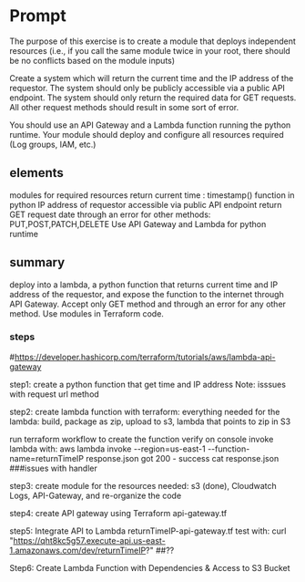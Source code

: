 # Prompt
The purpose of this exercise is to create a module that deploys independent resources (i.e., if you call the same module twice in your root, there should be no conflicts based on the module inputs)

Create a system which will return the current time and the IP address of the requestor. The system should only be publicly accessible via a public API endpoint. The system should only return the required data for GET requests. All other request methods should result in some sort of error.

You should use an API Gateway and a Lambda function running the python runtime. Your module should deploy and configure all resources required (Log groups, IAM, etc.)

## elements
modules for required resources
return current time : timestamp() function in python
IP address of requestor
accessible via public API endpoint
return GET request date
through an error for other methods: PUT,POST,PATCH,DELETE
Use API Gateway and Lambda for python runtime

## summary
deploy into a lambda, a python function that returns current time and IP address of the requestor, and expose the function to the internet through API Gateway. Accept only GET method and through an error for any other method. Use modules in Terraform code.

### steps
#https://developer.hashicorp.com/terraform/tutorials/aws/lambda-api-gateway 

step1: create a python function that get time and IP address
Note: isssues with request url method

step2: create lambda function with terraform: everything needed for the lambda: build, package as zip, upload to s3, lambda that points to zip in S3

run terraform workflow to create the function
verify on console
invoke lambda with:
aws lambda invoke --region=us-east-1 --function-name=returnTimeIP response.json
got 200 - success
cat response.json  ###issues with handler

step3: create module for the resources needed: s3 (done), Cloudwatch Logs, API-Gateway, and re-organize the code

step4: create API gateway using Terraform
api-gateway.tf

step5: Integrate API to Lambda
returnTimeIP-api-gateway.tf
test with: 
curl "https://qht8kc5g57.execute-api.us-east-1.amazonaws.com/dev/returnTimeIP?" ##??

Step6: Create Lambda Function with Dependencies & Access to S3 Bucket







